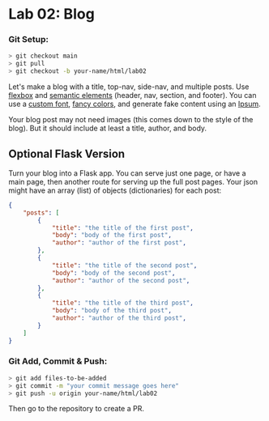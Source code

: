 # Lab 02: Blog

### Git Setup:
```sh
> git checkout main
> git pull
> git checkout -b your-name/html/lab02
```

Let's make a blog with a title, top-nav, side-nav, and multiple posts. Use [flexbox](https://css-tricks.com/snippets/css/a-guide-to-flexbox/) and [semantic elements](https://www.w3schools.com/html/html5_semantic_elements.asp) (header, nav, section, and footer). You can use a [custom font](https://fonts.google.com/), [fancy colors](https://htmlcolorcodes.com/color-names/), and generate fake content using an [Ipsum](https://meettheipsums.com/).

Your blog post may not need images (this comes down to the style of the blog).  But it should include at least a title, author, and body.

## Optional Flask Version
Turn your blog into a Flask app.  You can serve just one page, or have a main page, then another route for serving up the full post pages.  Your json might have an array (list) of objects (dictionaries) for each post:
```json
{
	"posts": [
		{
			"title": "the title of the first post",
			"body": "body of the first post",
			"author": "author of the first post",
		},
		{
			"title": "the title of the second post",
			"body": "body of the second post",
			"author": "author of the second post",
		},
		{
			"title": "the title of the third post",
			"body": "body of the third post",
			"author": "author of the third post",
		}
	]
}
```

### Git Add, Commit & Push:
```sh
> git add files-to-be-added
> git commit -m "your commit message goes here"
> git push -u origin your-name/html/lab02
```
Then go to the repository to create a PR.
